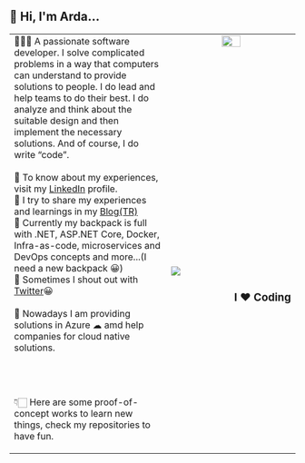 ## 👋 Hi, I'm Arda...
<table>
  <tr>
    <td rowspan="3" valign="top" width="55%">
👨🏼‍💻 A passionate software developer. I solve complicated problems in a way that computers can understand to provide solutions to people. I do lead and help teams to do their best. I do analyze and think about the suitable design and then implement the necessary solutions. And of course, I do write “code”.<br /><br />
📄 To know about my experiences, visit my <a href="https://www.linkedin.com/in/ardacetinkaya/" target="_blank">LinkedIn</a> profile.<br />
📝 I try to share my experiences and learnings in my  <a href="https://www.minepla.net" target="_blank">Blog(TR)</a> <br />
🧰 Currently my backpack is full with .NET, ASP.NET Core, Docker, Infra-as-code, microservices and DevOps concepts and more...(I need a new backpack 😀)<br />
📣 Sometimes I shout out with <a href="https://twitter.com/ArdaCetinkaya" target="_blank">Twitter</a>😀
<br /><br />
📅 Nowadays I am providing solutions in Azure ☁  amd help companies for cloud native solutions.<br />

<br /><br /><br />👇🏻 Here are some proof-of-concept works to learn new things, check my repositories to have fun.<br />
    </td>
    <td valign="top" align="center"><img src="https://user-images.githubusercontent.com/4550197/127515000-57c59ad6-e852-4291-88b0-6a0a2b6365a9.png" width="40%"/></td></tr>
   <tr><td><a href="#"> <img src="https://ardacetinkaya-github-readme-stats.vercel.app/api/repos/?username=ardacetinkaya&top=6" /></a><span align="right"><h3>I ❤️  Coding</h3></span></td></tr>
</table>



<!--
![image](https://user-images.githubusercontent.com/4550197/127519090-eb919b6e-373b-415a-beae-33b4223cef82.png)
 <tr><td><a href="#"><img src="https://ardacetinkaya-github-readme-stats.vercel.app/api/top-langs/?username=ardacetinkaya&layout=compact" /></a></td></tr>
[![Top Langs](https://ardacetinkaya-github-readme-stats.vercel.app/api/top-langs/?username=ardacetinkaya&layout=compact)](#)
[![Repositories](https://ardacetinkaya-github-readme-stats.vercel.app/api/repos/?username=ardacetinkaya&top=7)](https://github.com/ardacetinkaya?tab=repositories)
**ardacetinkaya/ardacetinkaya** is a ✨ _special_ ✨ repository because its `README.md` (this file) appears on your GitHub profile.

Here are some ideas to get you started:

- 🔭 I’m currently working on ...
- 🌱 I’m currently learning ...
- 👯 I’m looking to collaborate on ...
- 🤔 I’m looking for help with ...
- 💬 Ask me about ...
- 📫 How to reach me: ...
- 😄 Pronouns: ...
- ⚡ Fun fact: ...
-->
 
